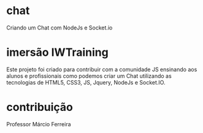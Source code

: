 # chat
Criando um Chat com NodeJs e Socket.io

# imersão IWTraining
Este projeto foi criado para contribuir com a comunidade JS ensinando aos alunos e profissionais como podemos criar um Chat utilizando as tecnologias de HTML5, CSS3, JS, Jquery, NodeJs e Socket.IO.

# contribuição
Professor Márcio Ferreira

